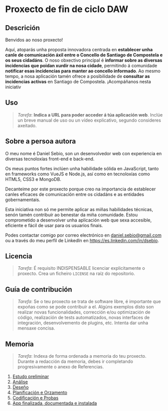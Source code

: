 # Proxecto de fin de ciclo DAW
## Descrición

Benvidos ao noso proxecto!

Aquí, atoparás unha proposta innovadora centrada en **establecer unha canle de comunicación áxil entre o Concello de Santiago de Compostela e os seus cidadáns**. O noso obxectivo principal é **informar sobre as diversas incidencias que poidan xurdir na nosa cidade**, permitindo á comunidade **notificar esas incidencias para manter ao concello informado**. Ao mesmo tempo, a nosa aplicación tamén ofrece a posibilidade de **consultar as incidencias activas** en Santiago de Compostela. ¡Acompáñanos nesta iniciativ

## Uso

> *Tarefa*: **Indica a URL para poder acceder á túa aplicación web**. 
Inclúe un breve manual de uso ou un vídeo explicativo, segundo consideres axeitado.

## Sobre a persoa autora

O meu nome é Daniel Sebio, son un desenvolvedor web con experiencia en diversas tecnoloxías front-end e back-end.
 
Os meus puntos fortes inclúen unha habilidade sólida en JavaScript, tanto en frameworks como VueJS e Node.js, así como en tecnoloxías como HTML5, CSS3 e MongoDB. 

Decanteime por este proxecto porque creo na importancia de establecer canles eficaces de comunicación entre os cidadáns e as entidades gobernamentais. 

Esta iniciativa non só me permite aplicar as miñas habilidades técnicas, senón tamén contribuír ao benestar da miña comunidade. Estou comprometido a desenvolver unha aplicación web que sexa accesible, eficiente e fácil de usar para os usuarios finais.

Podes contactar comigo por correo electrónico en daniel.sebio@gmail.com ou a través do meu perfil de LinkedIn en https://es.linkedin.com/in/dsebio.



## Licencia

> *Tarefa*: É requisito INDISPENSABLE licenciar explicitamente o proxecto. Crea un ficheiro `LICENSE` na raíz do repositorio.

## Guía de contribución

> *Tarefa*: Se o teu proxecto se trata de software libre, é importante que expoñas como se pode contribuír a el. Algúns exemplos disto son realizar novas funcionalidades, corrección e/ou optimización de código, realización de tests automatizados, novas interfaces de integración, desenvolvemento de plugins, etc. Intenta dar unha mensaxe concisa.

## Memoria

> *Tarefa*: Indexa de forma ordenada a memoria do teu proxecto.
> Durante a redacción da memoria, debes ir completando progresivamente o anexo de Referencias.

1. [Estudo preliminar](doc/templates/1_estudo_preliminar.md)
2. [Análise](doc/templates/2_analise.md)
3. [Deseño](doc/templates/3_deseno.md)
4. [Planificación e Orzamento](doc/templates/a3_orzamento.md)
4. [Codificación e Probas](doc/templates/4_codificacion_probas.md)
5. [App finalizada, documentada e instalada](doc/templates/5_manuais.md)
